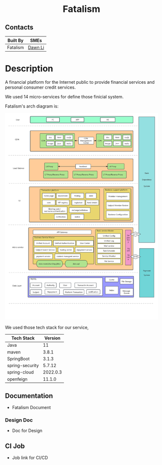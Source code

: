 <p style="text-align:center;font-size:30px;">
  <b>Fatalism</b>
</p>

## Contacts
| Built By       | SMEs                  |
|----------------|-----------------------|
| Fatalism       | [Dawn Li](https://)   |

# Description
A financial platform for the Internet public to provide financial services and personal consumer credit services.

We used 14 micro-services for define those finicial  system.

Fatalism's arch diagram is:

![ARCH](docs/images/arch.png)

We used those tech stack for our service,

| Tech Stack      | Version  |
|-----------------|----------|
| Java            | 11       |
| maven           | 3.8.1    |
| SpringBoot      | 3.1.3    |
| spring-security | 5.7.12   |
| spring-cloud    | 2022.0.3 |
| openfeign       | 11.1.0   |

## Documentation

- Fatalism Document

### Design Doc

- Doc for Design

## CI Job

- Job link for CI/CD

